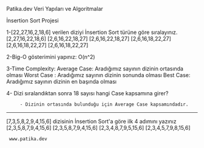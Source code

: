 Patika.dev Veri Yapıları ve Algoritmalar

  İnsertion Sort Projesi
 
  1-[22,27,16,2,18,6] verilen diziyi İnsertion Sort türüne göre sıralayınız.
           [2,27,16,22,18,6]
           [2,6,16,22,18,27]
           [2,6,16,22,18,27]
           [2,6,16,18,22,27]
           [2,6,16,18,22,27]
           [2,6,16,18,22,27]

  2-Big-O gösterimini yapınız: O(n^2)

  3-Time Complexity: Average Case: Aradığımız sayının dizinin ortasında olması
                     Worst Case : Aradığımız sayının dizinin sonunda olması
                     Best Case: Aradığımız sayının dizinin en başında olması

  4- Dizi sıralandıktan sonra 18 sayısı hangi Case kapsamına girer?
      
         - Dizinin ortasında bulunduğu için Average Case kapsamındadır. 

  -------------

  [7,3,5,8,2,9,4,15,6] dizisinin İnsertion Sort'a göre ilk 4 adımını yazınız 
           [2,3,5,8,7,9,4,15,6]
           [2,3,5,8,7,9,4,15,6]
           [2,3,4,8,7,9,5,15,6]
           [2,3,4,5,7,9,8,15,6]

    
     www.patika.dev

   
   
